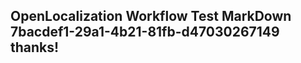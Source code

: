 <properties
ms.topic="hero-topic"
ms.test1="hero-topic"
ms.test2="test"/>

## OpenLocalization Workflow Test MarkDown 7bacdef1-29a1-4b21-81fb-d47030267149 thanks!
